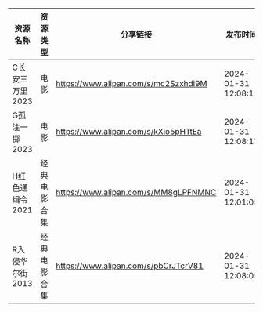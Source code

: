 | 资源名称       | 资源类型   | 分享链接                                 | 发布时间                |
| ---------- | ------ | ------------------------------------ | ------------------- |
| C长安三万里2023 | 电影     | https://www.alipan.com/s/mc2Szxhdi9M | 2024-01-31 12:08:11 |
| G孤注一掷2023  | 电影     | https://www.alipan.com/s/kXio5pHTtEa | 2024-01-31 12:08:17 |
| H红色通缉令2021 | 经典电影合集 | https://www.alipan.com/s/MM8gLPFNMNC | 2024-01-31 12:01:05 |
| R入侵华尔街2013 | 经典电影合集 | https://www.alipan.com/s/pbCrJTcrV81 | 2024-01-31 12:08:05 |
